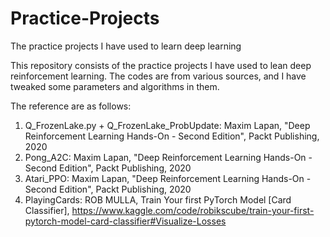 # Practice-Projects
The practice projects I have used to learn deep learning

This repository consists of the practice projects I have used to lean deep reinforcement learning. The codes are from various sources, and I have tweaked some parameters and algorithms in them.

The reference are as follows:

1. Q_FrozenLake.py + Q_FrozenLake_ProbUpdate: Maxim Lapan, "Deep Reinforcement Learning Hands-On - Second Edition", Packt Publishing, 2020
2. Pong_A2C: Maxim Lapan, "Deep Reinforcement Learning Hands-On - Second Edition", Packt Publishing, 2020
3. Atari_PPO: Maxim Lapan, "Deep Reinforcement Learning Hands-On - Second Edition", Packt Publishing, 2020
4. PlayingCards: ROB MULLA, Train Your first PyTorch Model [Card Classifier], https://www.kaggle.com/code/robikscube/train-your-first-pytorch-model-card-classifier#Visualize-Losses
